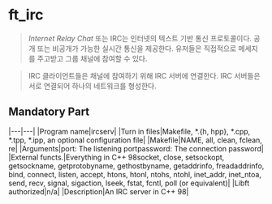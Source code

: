 # ft_irc
> *Internet Relay Chat* 또는 IRC는 인터넷의 텍스트 기반 통신 프로토콜이다.
> 공개 또는 비공개가 가능한 실시간 통신을 제공한다.
> 유저들은 직접적으로 메세지를 주고받고 그룹 채널에 참여할 수 있다.

> IRC 클라이언트들은 채널에 참여하기 위해 IRC 서버에 연결한다. IRC 서버들은 서로 연결되어 하나의 네트워크를 형성한다.

## Mandatory Part
|---|---|
|Program name|ircserv|
|Turn in files|Makefile, *.{h, hpp}, *.cpp, *.tpp, *.ipp, an optional configuration file|
|Makefile|NAME, all, clean, fclean, re|
|Arguments|port: The listening port password: The connection password|
|External functs.|Everything in C++ 98 socket, close, setsockopt, getsockname, getprotobyname, gethostbyname, getaddrinfo, freadaddrinfo, bind, connect, listen, accept, htons, htonl, ntohs, ntohl, inet_addr, inet_ntoa, send, recv, signal, sigaction, lseek, fstat, fcntl, poll (or equivalent)|
|Libft authorized|n/a|
|Description|An IRC server in C++ 98|

